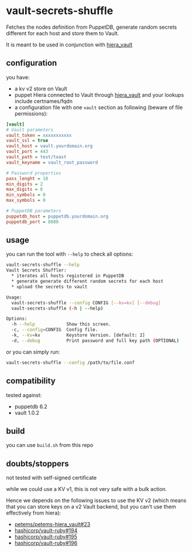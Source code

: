 # vault-secrets-shuffle

Fetches the nodes definition from PuppetDB, generate random secrets different for each host and store them to Vault.

It is meant to be used in conjunction with [hiera_vault](https://github.com/petems/petems-hiera_vault)

## configuration

you have:

- a kv v2 store on Vault
- puppet Hiera connected to Vault through [hiera_vault](https://github.com/petems/petems-hiera_vault) and your lookups include certnames/fqdn
- a configuration file with one `vault` section as following (beware of file permissions):

```ini
[vault]
# Vault parameters
vault_token = xxxxxxxxxxx
vault_ssl = true
vault_host = vault.yourdomain.org
vault_port = 443
vault_path = test/toast
vault_keyname = vault_root_password

# Password properties
pass_lenght = 10
min_digits = 2
max_digits = 6
min_symbols = 0
max_symbols = 0

# PuppetDB parameters
puppetdb_host = puppetdb.yourdomain.org
puppetdb_port = 8080
```

## usage

you can run the tool with `--help` to check all options:

```bash
vault-secrets-shuffle --help
Vault Secrets Shuffler:
  * iterates all hosts registered in PuppetDB
  * generate generate different random secrets for each host
  * upload the secrets to vault

Usage:
  vault-secrets-shuffle --config CONFIG [--kv=kv] [--debug]
  vault-secrets-shuffle (-h | --help)

Options:
  -h --help            Show this screen.
  -c, --config=CONFIG  Config file.
  -k, --kv=kv          Keystore Version. [default: 2]
  -d, --debug          Print password and full key path (OPTIONAL)
```

or you can simply run:

```bash
vault-secrets-shuffle --config /path/to/file.conf
```



## compatibility

tested against:

- puppetdb 6.2
- vault 1.0.2

## build

you can use `build.sh` from this repo

## doubts/stoppers

not tested with self-signed certificate

while we could use a KV v1, this is not very safe with a bulk action.

Hence we depends on the following issues to use the KV v2 (which means that you can store keys on a v2 Vault backend, but you can't use them effectively from hiera):

- [petems/petems-hiera_vault#23](https://github.com/petems/petems-hiera_vault/issues/23)
- [hashicorp/vault-ruby#194](https://github.com/hashicorp/vault-ruby/issues/194)
- [hashicorp/vault-ruby#195](https://github.com/hashicorp/vault-ruby/issues/195)
- [hashicorp/vault-ruby#196](https://github.com/hashicorp/vault-ruby/issues/196)
